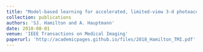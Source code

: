 ```yaml
---
title: "Model-based learning for accelerated, limited-view 3-d photoacoustic tomography"
collection: publications
authors: 'SJ. Hamilton and A. Hauptmann'
date: 2018-08-01
venue: 'IEEE Transactions on Medical Imaging'
paperurl: 'http://academicpages.github.io/files/2018_Hamilton_TMI.pdf'
--- 
```


